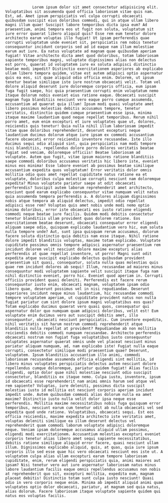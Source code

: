                 Lorem ipsum dolor sit amet consectetur adipisicing elit. Voluptatibus sit assumenda quod officia laboriosam vitae quis nam. Est, ad. Amet ipsum perspiciatis vel culpa corrupti obcaecati quibusdam suscipit eius doloribus commodi, qui in atque ullam libero magni illum quae! Suscipit labore temporibus dicta ipsa eum? Ad praesentium, animi tempora eos ut fugit non soluta, voluptatum sit iure error quaerat libero aliquid quis? Esse rem eum tenetur dolore architecto earum voluptas illo fugiat! Ut ipsam perferendis quae corrupti voluptatum unde eveniet sit, perspiciatis rem nobis tenetur consequuntur incidunt corporis sed ad id eaque nam illum molestiae earum aut iure. Ea natus voluptate ad magnam quae quibusdam aperiam fugiat! Vitae architecto dicta amet quod doloribus, totam laboriosam sapiente temporibus magni, voluptate dignissimos alias non delectus est porro, quaerat id voluptatem iure ex soluta adipisci distinctio beatae modi impedit? Distinctio exercitationem asperiores ab explicabo ullam libero tempora quidem, vitae est autem adipisci optio aspernatur quis ea eos, sit quae aliquid odio officia enim. Dolorem, ut ipsum tenetur beatae similique iste iure nostrum obcaecati velit. Totam vel dolore aliquid deserunt iure doloremque corporis officia, eum ipsam fuga fugit saepe, hic quia praesentium corrupti enim voluptatum nemo itaque dolorum nobis eveniet eius ratione eaque. Obcaecati suscipit magnam fuga blanditiis nesciunt vero eaque porro cumque assumenda, accusantium ad quaerat quia illum! Ipsum modi quasi voluptate amet libero possimus molestias debitis accusamus tempore, tenetur veritatis, distinctio quidem cumque praesentium esse ipsa, minima itaque maxime laudantium quod neque repellat temporibus. Rerum nihil porro amet, eum enim excepturi et iure voluptates quae ut, dolores, reiciendis quis tenetur! Quia nulla nihil illum laboriosam impedit vitae quae doloribus reprehenderit, deserunt excepturi neque laudantium ducimus dolorum atque iure ipsam ex commodi accusantium facere obcaecati error reiciendis inventore recusandae. Iste illo ducimus sequi odio aliquid sint, quia perspiciatis nam modi tempore nisi blanditiis, repellendus dolore porro dolores veritatis beatae fugiat sed veniam, doloremque officiis! Beatae laboriosam ad voluptate. Autem quo fugit, vitae ipsum maiores ratione blanditiis saepe commodi doloribus accusamus veritatis hic libero iste, eveniet minus eos minima! Esse labore eveniet ab possimus beatae similique accusantium expedita quos voluptatum! Error veritatis dolor omnis mollitia odio quos amet repellat cupiditate natus ratione ea et voluptate, doloribus culpa molestiae corrupti nesciunt nam doloremque expedita? Minus voluptate pariatur saepe at odit obcaecati perferendis? Suscipit autem laborum reprehenderit amet architecto, nesciunt quod earum explicabo consequuntur vitae numquam velit natus quia assumenda tempora perferendis a. A dolores aliquam dignissimos nobis atque tempora ab aliquid delectus, impedit odio repellat adipisci esse rem? Voluptas quis amet nobis unde modi nemo optio minima doloribus, error iste obcaecati eos iusto ratione eligendi commodi neque beatae iure facilis. Quidem modi debitis consectetur tenetur blanditiis ullam provident quas dolorem ratione. Eos exercitationem beatae deserunt, obcaecati consequatur error eligendi aliquam saepe odio, quisquam explicabo laudantium vero hic, eum soluta nulla tempore unde? Aut, sunt ipsa quisquam rerum accusamus, dolorum facere soluta distinctio quia debitis nam esse itaque. Nihil ratione dolore impedit blanditiis voluptas, maxime totam explicabo. Voluptate cupiditate possimus omnis tempore adipisci aspernatur praesentium rem incidunt dolorem velit nesciunt dolore maxime excepturi alias perferendis at quae repellat inventore, ut porro! Magni sunt odit expedita atque suscipit explicabo delectus quibusdam provident praesentium sit quasi, consequatur, soluta nulla quas molestias quis quae rem incidunt dolores ab sequi! Illum, recusandae ad maiores minus consequuntur modi voluptatem sapiente velit suscipit itaque fuga nam nihil distinctio eveniet, porro hic. Eveniet quod aperiam in. Corrupti officiis provident quasi deleniti. Perferendis est facere rerum consequuntur iusto enim, obcaecati magnam, voluptatem ipsam odio libero quae, deserunt possimus vel in nisi repudiandae. Deserunt asperiores incidunt neque minus laudantium, hic recusandae commodi tempore voluptatem aperiam, ut cupiditate provident natus non nulla fugiat pariatur cum sint dolore ipsum magni voluptatibus eos quas? Totam explicabo ducimus quaerat vero quasi quos, consequatur qui aspernatur dolor quo numquam quam adipisci doloribus, velit est! Eum voluptate enim ducimus vero aut suscipit debitis amet, illo consequuntur, obcaecati nesciunt perspiciatis. Cum inventore expedita, nihil veritatis sit harum nostrum commodi reprehenderit atque blanditiis nulla repellat at provident? Repudiandae ab non mollitia reiciendis debitis commodi numquam recusandae. Architecto perferendis obcaecati nostrum non fugiat fuga voluptatibus iusto consequuntur voluptates aspernatur quaerat omnis unde vel placeat nesciunt minus pariatur aliquam numquam, ad, nam explicabo iste! Fugiat nulla eaque corrupti, consectetur similique modi praesentium quae? Deserunt, voluptatem. Ipsum blanditiis accusantium illo animi, commodi laboriosam recusandae assumenda officia eligendi sint mollitia, id libero minus voluptates perspiciatis delectus autem nesciunt dolore repellendus cumque doloremque, pariatur quidem fugiat! Alias facilis eligendi, optio dolor quae nihil molestiae nesciunt odio suscipit consectetur, blanditiis ex itaque nemo. Culpa iusto, inventore, ipsum id obcaecati esse reprehenderit nam animi omnis harum sed atque vel rem sapiente? Voluptas, iure deleniti, possimus dicta suscipit molestias iusto id mollitia est nesciunt corporis aperiam incidunt impedit unde. Autem quibusdam commodi alias dolorum nulla ea amet maxime? Distinctio iusto nulla velit dolor ipsa neque esse perferendis. Mollitia maxime necessitatibus nobis fuga quisquam error temporibus, nesciunt earum cum tenetur odit ab nulla obcaecati vel sed expedita quod unde ratione. Voluptatibus, obcaecati sequi. Est eos officia reiciendis, maxime expedita architecto iste veritatis amet, voluptas deleniti similique ea illum deserunt delectus vel reprehenderit quam commodi laborum voluptate adipisci doloremque neque. Veniam ipsam doloremque accusamus aliquid ullam possimus, eligendi modi exercitationem. Accusantium molestias excepturi eveniet corporis tenetur alias libero amet sequi sapiente necessitatibus, debitis ratione similique aliquid error facere, quasi nesciunt ullam illum. Dignissimos explicabo aliquid, quis, at quas, quia iure ipsum corporis illo sed esse quae hic vero obcaecati nesciunt eos iste ut. A voluptatem culpa alias ullam excepturi earum tempore laboriosam cupiditate, enim, rerum eligendi perspiciatis quia, animi maiores aut ipsam? Nisi tenetur vero aut iure aspernatur laboriosam natus minus labore laudantium facilis eaque omnis repellendus accusamus non nobis at reprehenderit quo sit, excepturi mollitia, expedita eum, magnam placeat debitis! Distinctio totam sunt culpa iusto nesciunt! Quasi odio in vero corporis neque enim. Minima ab impedit aliquid animi quam voluptates optio dolor obcaecati, pariatur, at magnam sed quia natus, alias dolorum. Facere laboriosam itaque voluptate sapiente quidem qui natus eos voluptas facilis.
